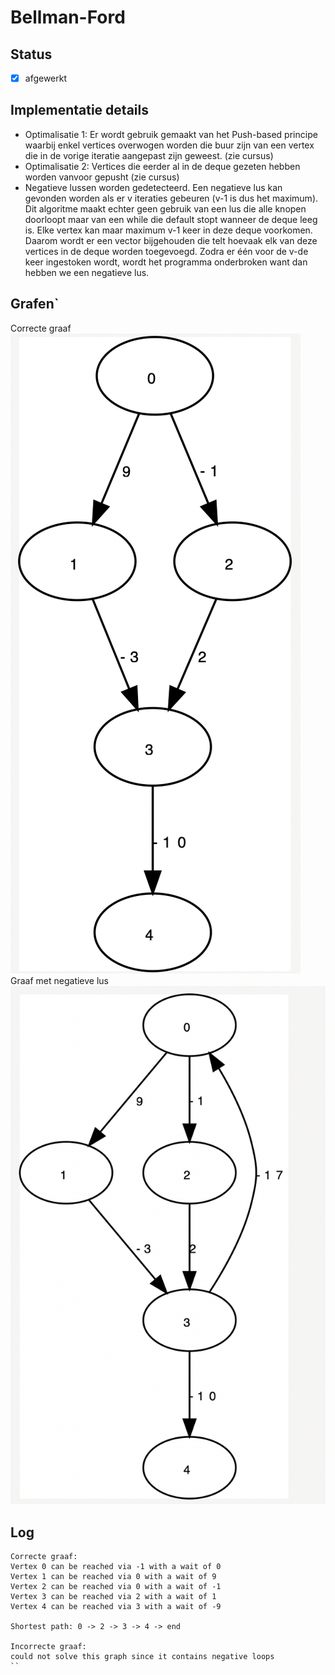 # Bellman-Ford

## Status
- [x] afgewerkt

## Implementatie details
- Optimalisatie 1: Er wordt gebruik gemaakt van het Push-based principe waarbij enkel vertices overwogen worden die buur zijn van een vertex die in de vorige iteratie aangepast zijn geweest. (zie cursus)
- Optimalisatie 2: Vertices die eerder al in de deque gezeten hebben worden vanvoor gepusht (zie cursus)
- Negatieve lussen worden gedetecteerd. Een negatieve lus kan gevonden worden als er v iteraties gebeuren (v-1 is dus het maximum). Dit algoritme maakt echter geen gebruik van een lus die alle knopen doorloopt maar van een while die default stopt wanneer
de deque leeg is. Elke vertex kan maar maximum v-1 keer in deze deque voorkomen. Daarom wordt er een vector bijgehouden die telt hoevaak elk van deze vertices in de deque worden toegevoegd. Zodra er één voor de v-de keer ingestoken wordt, wordt het programma onderbroken
want dan hebben we een negatieve lus. 

## Grafen`
Correcte graaf
![correcte graaf](./correcteGraaf.png)
Graaf met negatieve lus
![graaf met negatieve lus](./GraphWithNegLoop.png)
## Log
```
Correcte graaf:
Vertex 0 can be reached via -1 with a wait of 0
Vertex 1 can be reached via 0 with a wait of 9
Vertex 2 can be reached via 0 with a wait of -1
Vertex 3 can be reached via 2 with a wait of 1
Vertex 4 can be reached via 3 with a wait of -9

Shortest path: 0 -> 2 -> 3 -> 4 -> end

Incorrecte graaf:
could not solve this graph since it contains negative loops
``